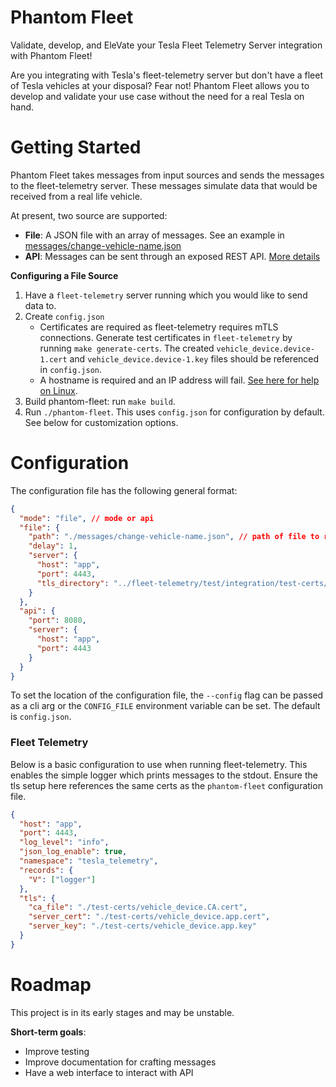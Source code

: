 # Phantom Fleet

Validate, develop, and EleVate your Tesla Fleet Telemetry Server integration with Phantom Fleet!

Are you integrating with Tesla's fleet-telemetry server but don't have a fleet of Tesla vehicles at your disposal? Fear not! Phantom Fleet allows you to develop and validate your use case without the need for a real Tesla on hand.

# Getting Started

Phantom Fleet takes messages from input sources and sends the messages to the fleet-telemetry server. These messages simulate data that would be received from a real life vehicle.

At present, two source are supported:

- **File**: A JSON file with an array of messages. See an example in [messages/change-vehicle-name.json](messages/change-vehicle-name.json)
- **API**: Messages can be sent through an exposed REST API. [More details](API.md)

**Configuring a File Source**

1. Have a `fleet-telemetry` server running which you would like to send data to.
2. Create `config.json`
   - Certificates are required as fleet-telemetry requires mTLS connections. Generate test certificates in `fleet-telemetry` by running `make generate-certs`. The created `vehicle_device.device-1.cert` and `vehicle_device.device-1.key` files should be referenced in `config.json`.
   - A hostname is required and an IP address will fail. [See here for help on Linux](https://unix.stackexchange.com/questions/55691/how-to-add-an-ip-to-hostname-file).
3. Build phantom-fleet: run `make build`.
4. Run `./phantom-fleet`. This uses `config.json` for configuration by default. See below for customization options.

# Configuration

The configuration file has the following general format:

```json
{
  "mode": "file", // mode or api
  "file": {
    "path": "./messages/change-vehicle-name.json", // path of file to run
    "delay": 1,
    "server": {
      "host": "app",
      "port": 4443,
      "tls_directory": "../fleet-telemetry/test/integration/test-certs/vehicle_device.device-1.cert"
    }
  },
  "api": {
    "port": 8080,
    "server": {
      "host": "app",
      "port": 4443
    }
  }
}
```

To set the location of the configuration file, the `--config` flag can be passed as a cli arg or the `CONFIG_FILE` environment variable can be set. The default is `config.json`.

### Fleet Telemetry

Below is a basic configuration to use when running fleet-telemetry. This enables the simple logger which prints messages to the stdout. Ensure the tls setup here references the same certs as the `phantom-fleet` configuration file.

```json
{
  "host": "app",
  "port": 4443,
  "log_level": "info",
  "json_log_enable": true,
  "namespace": "tesla_telemetry",
  "records": {
    "V": ["logger"]
  },
  "tls": {
    "ca_file": "./test-certs/vehicle_device.CA.cert",
    "server_cert": "./test-certs/vehicle_device.app.cert",
    "server_key": "./test-certs/vehicle_device.app.key"
  }
}
```

# Roadmap

This project is in its early stages and may be unstable.

**Short-term goals**:

- Improve testing
- Improve documentation for crafting messages
- Have a web interface to interact with API
